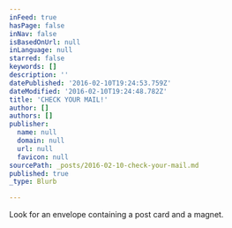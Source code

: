 ```yaml
---
inFeed: true
hasPage: false
inNav: false
isBasedOnUrl: null
inLanguage: null
starred: false
keywords: []
description: ''
datePublished: '2016-02-10T19:24:53.759Z'
dateModified: '2016-02-10T19:24:48.782Z'
title: 'CHECK YOUR MAIL!'
author: []
authors: []
publisher:
  name: null
  domain: null
  url: null
  favicon: null
sourcePath: _posts/2016-02-10-check-your-mail.md
published: true
_type: Blurb

---
```

Look for an envelope containing a post card and a magnet.